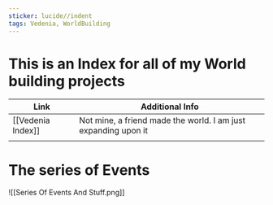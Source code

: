 ```yaml
---
sticker: lucide//indent
tags: Vedenia, WorldBuilding
---
```

# This is an Index for all of my World building projects


| Link              | Additional Info                                                |
| ----------------- | -------------------------------------------------------------- |
| [[Vedenia Index]] | Not mine, a friend made the world. I am just expanding upon it | 
|                   |                                                                |


# The series of Events
![[Series Of Events And Stuff.png]]